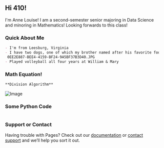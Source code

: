 ## Hi 410!

I'm Anne Louise! I am a second-semester senior majoring in Data Science and minoring in Mathematics! Looking forwards to this class!


### Quick About Me


```markdown
- I'm from Leesburg, Virginia
- I have two dogs, one of which my brother named after his favorite food, Taco🌮
 0EE2E887-BEE4-4159-BF24-9A5BF37B3D40.JPG
- Played volleyball all four years at William & Mary


```


### Math Equation!
```markdown
**Division Algorithm**

```
![Image](render)


### Some Python Code
```markdown

```



### Support or Contact

Having trouble with Pages? Check out our [documentation](https://docs.github.com/categories/github-pages-basics/) or [contact support](https://support.github.com/contact) and we’ll help you sort it out.
